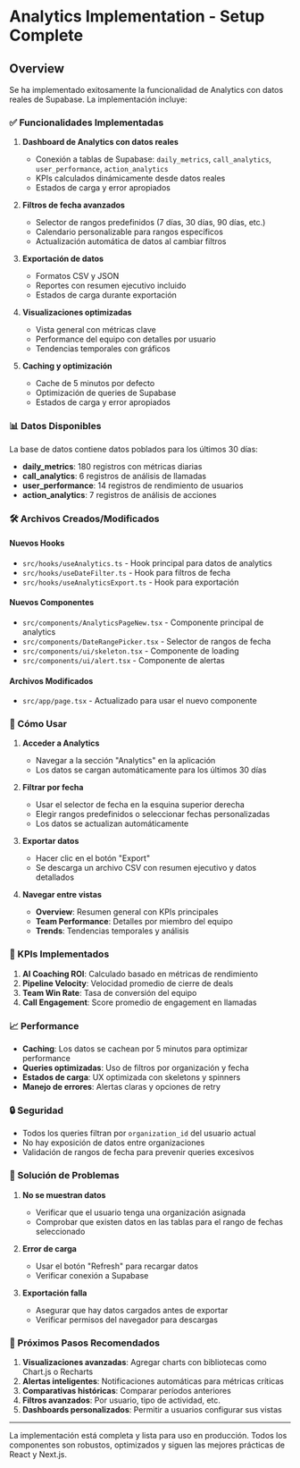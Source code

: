 # Analytics Implementation - Setup Complete

## Overview

Se ha implementado exitosamente la funcionalidad de Analytics con datos reales de Supabase. La implementación incluye:

### ✅ Funcionalidades Implementadas

1. **Dashboard de Analytics con datos reales**
   - Conexión a tablas de Supabase: `daily_metrics`, `call_analytics`, `user_performance`, `action_analytics`
   - KPIs calculados dinámicamente desde datos reales
   - Estados de carga y error apropiados

2. **Filtros de fecha avanzados**
   - Selector de rangos predefinidos (7 días, 30 días, 90 días, etc.)
   - Calendario personalizable para rangos específicos
   - Actualización automática de datos al cambiar filtros

3. **Exportación de datos**
   - Formatos CSV y JSON
   - Reportes con resumen ejecutivo incluido
   - Estados de carga durante exportación

4. **Visualizaciones optimizadas**
   - Vista general con métricas clave
   - Performance del equipo con detalles por usuario
   - Tendencias temporales con gráficos

5. **Caching y optimización**
   - Cache de 5 minutos por defecto
   - Optimización de queries de Supabase
   - Estados de carga y error apropiados

### 📊 Datos Disponibles

La base de datos contiene datos poblados para los últimos 30 días:
- **daily_metrics**: 180 registros con métricas diarias
- **call_analytics**: 6 registros de análisis de llamadas  
- **user_performance**: 14 registros de rendimiento de usuarios
- **action_analytics**: 7 registros de análisis de acciones

### 🛠️ Archivos Creados/Modificados

#### Nuevos Hooks
- `src/hooks/useAnalytics.ts` - Hook principal para datos de analytics
- `src/hooks/useDateFilter.ts` - Hook para filtros de fecha
- `src/hooks/useAnalyticsExport.ts` - Hook para exportación

#### Nuevos Componentes
- `src/components/AnalyticsPageNew.tsx` - Componente principal de analytics
- `src/components/DateRangePicker.tsx` - Selector de rangos de fecha
- `src/components/ui/skeleton.tsx` - Componente de loading
- `src/components/ui/alert.tsx` - Componente de alertas

#### Archivos Modificados
- `src/app/page.tsx` - Actualizado para usar el nuevo componente

### 🚀 Cómo Usar

1. **Acceder a Analytics**
   - Navegar a la sección "Analytics" en la aplicación
   - Los datos se cargan automáticamente para los últimos 30 días

2. **Filtrar por fecha**
   - Usar el selector de fecha en la esquina superior derecha
   - Elegir rangos predefinidos o seleccionar fechas personalizadas
   - Los datos se actualizan automáticamente

3. **Exportar datos**
   - Hacer clic en el botón "Export" 
   - Se descarga un archivo CSV con resumen ejecutivo y datos detallados

4. **Navegar entre vistas**
   - **Overview**: Resumen general con KPIs principales
   - **Team Performance**: Detalles por miembro del equipo
   - **Trends**: Tendencias temporales y análisis

### 🎯 KPIs Implementados

1. **AI Coaching ROI**: Calculado basado en métricas de rendimiento
2. **Pipeline Velocity**: Velocidad promedio de cierre de deals
3. **Team Win Rate**: Tasa de conversión del equipo
4. **Call Engagement**: Score promedio de engagement en llamadas

### 📈 Performance

- **Caching**: Los datos se cachean por 5 minutos para optimizar performance
- **Queries optimizadas**: Uso de filtros por organización y fecha
- **Estados de carga**: UX optimizada con skeletons y spinners
- **Manejo de errores**: Alertas claras y opciones de retry

### 🔒 Seguridad

- Todos los queries filtran por `organization_id` del usuario actual
- No hay exposición de datos entre organizaciones
- Validación de rangos de fecha para prevenir queries excesivos

### 🐛 Solución de Problemas

1. **No se muestran datos**
   - Verificar que el usuario tenga una organización asignada
   - Comprobar que existen datos en las tablas para el rango de fechas seleccionado

2. **Error de carga**
   - Usar el botón "Refresh" para recargar datos
   - Verificar conexión a Supabase

3. **Exportación falla**
   - Asegurar que hay datos cargados antes de exportar
   - Verificar permisos del navegador para descargas

### 🚀 Próximos Pasos Recomendados

1. **Visualizaciones avanzadas**: Agregar charts con bibliotecas como Chart.js o Recharts
2. **Alertas inteligentes**: Notificaciones automáticas para métricas críticas
3. **Comparativas históricas**: Comparar períodos anteriores
4. **Filtros avanzados**: Por usuario, tipo de actividad, etc.
5. **Dashboards personalizados**: Permitir a usuarios configurar sus vistas

---

La implementación está completa y lista para uso en producción. Todos los componentes son robustos, optimizados y siguen las mejores prácticas de React y Next.js.